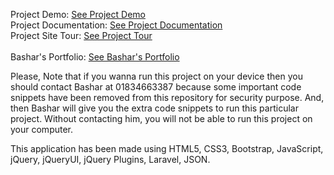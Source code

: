 Project Demo: <a target="_blank" href="https://bashar-meanstack-jwt.herokuapp.com/">See Project Demo</a> <br>
Project Documentation: <a target="_blank" href="https://bashar-meanstac-documentation.000webhostapp.com/">See Project Documentation</a><br>
Project Site Tour: <a target="_blank" href="https://www.youtube.com/watch?v=2JaN0CemfCo&t=192s">See Project Tour</a><br><br>
Bashar's Portfolio: <a target="_blank" href="https://findbashar.com/">See Bashar's Portfolio</a> <br>

Please, Note that if you wanna run this project on your device then you should contact Bashar at 01834663387 because some important code snippets have been removed from this repository for security purpose. And, then Bashar will give you the extra code snippets to run this particular project. Without contacting him, you will not be able to run this project on your computer.

This application has been made using HTML5, CSS3, Bootstrap, JavaScript, jQuery, jQueryUI, jQuery Plugins, Laravel, JSON.

